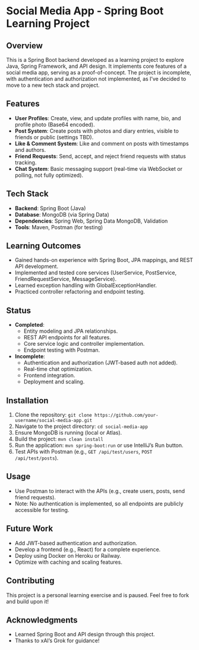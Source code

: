 # Social Media App - Spring Boot Learning Project

## Overview
This is a Spring Boot backend developed as a learning project to explore Java, Spring Framework, and API design. It implements core features of a social media app, serving as a proof-of-concept. The project is incomplete, with authentication and authorization not implemented, as I’ve decided to move to a new tech stack and project.

## Features
- **User Profiles**: Create, view, and update profiles with name, bio, and profile photo (Base64 encoded).
- **Post System**: Create posts with photos and diary entries, visible to friends or public (settings TBD).
- **Like & Comment System**: Like and comment on posts with timestamps and authors.
- **Friend Requests**: Send, accept, and reject friend requests with status tracking.
- **Chat System**: Basic messaging support (real-time via WebSocket or polling, not fully optimized).

## Tech Stack
- **Backend**: Spring Boot (Java)
- **Database**: MongoDB (via Spring Data)
- **Dependencies**: Spring Web, Spring Data MongoDB, Validation
- **Tools**: Maven, Postman (for testing)

## Learning Outcomes
- Gained hands-on experience with Spring Boot, JPA mappings, and REST API development.
- Implemented and tested core services (UserService, PostService, FriendRequestService, MessageService).
- Learned exception handling with GlobalExceptionHandler.
- Practiced controller refactoring and endpoint testing.

## Status
- **Completed**:
  - Entity modeling and JPA relationships.
  - REST API endpoints for all features.
  - Core service logic and controller implementation.
  - Endpoint testing with Postman.
- **Incomplete**:
  - Authentication and authorization (JWT-based auth not added).
  - Real-time chat optimization.
  - Frontend integration.
  - Deployment and scaling.

## Installation
1. Clone the repository: `git clone https://github.com/your-username/social-media-app.git`
2. Navigate to the project directory: `cd social-media-app`
3. Ensure MongoDB is running (local or Atlas).
4. Build the project: `mvn clean install`
5. Run the application: `mvn spring-boot:run` or use IntelliJ’s Run button.
6. Test APIs with Postman (e.g., `GET /api/test/users`, `POST /api/test/posts`).

## Usage
- Use Postman to interact with the APIs (e.g., create users, posts, send friend requests).
- Note: No authentication is implemented, so all endpoints are publicly accessible for testing.

## Future Work
- Add JWT-based authentication and authorization.
- Develop a frontend (e.g., React) for a complete experience.
- Deploy using Docker on Heroku or Railway.
- Optimize with caching and scaling features.

## Contributing
This project is a personal learning exercise and is paused. Feel free to fork and build upon it!

## Acknowledgments
- Learned Spring Boot and API design through this project.
- Thanks to xAI’s Grok for guidance!
